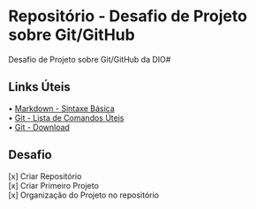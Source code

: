 # Repositório - Desafio de Projeto sobre Git/GitHub
Desafio de Projeto sobre Git/GitHub da DIO#

## Links Úteis
• [Markdown - Sintaxe Básica](https://www.markdownguide.org/basic-syntax/)  
• [Git - Lista de Comandos Úteis](https://comandosgit.github.io/)   
• [Git - Download](https://git-scm.com/downloads)

## Desafio
[x] Criar Repositório    
[x] Criar Primeiro Projeto  
[x] Organização do Projeto no repositório